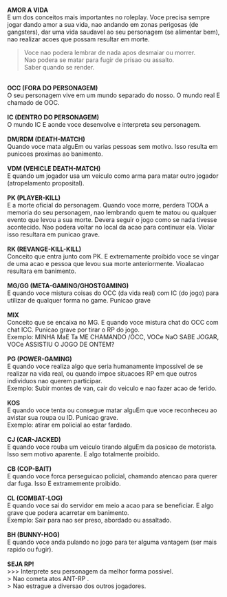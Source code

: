<b>AMOR A VIDA</b><br>
E um dos conceitos mais importantes no roleplay. Voce precisa sempre jogar dando amor a sua vida, nao andando em zonas perigosas (de gangsters), dar uma vida saudavel ao seu personagem (se alimentar bem), nao realizar acoes que possam resultar em morte.<br>
> Voce nao podera lembrar de nada apos desmaiar ou morrer.<br>
> Nao podera se matar para fugir de prisao ou assalto.<br>
> Saber quando se render.<br>
<br>
<b>OCC (FORA DO PERSONAGEM)</b><br>
O seu personagem vive em um mundo separado do nosso. O mundo real E chamado de OOC.<br>
<br>
<b>IC (DENTRO DO PERSONAGEM)</b><br>
O mundo IC E aonde voce desenvolve e interpreta seu personagem.<br>
<br>
<b>DM/RDM (DEATH-MATCH)</b><br>
Quando voce mata alguEm ou varias pessoas sem motivo. Isso resulta em punicoes proximas ao banimento.<br>
<br>
<b>VDM (VEHICLE DEATH-MATCH)</b><br>
E quando um jogador usa um veiculo como arma para matar outro jogador (atropelamento proposital).<br>
<br>
<b>PK (PLAYER-KILL)</b><br>
E a morte oficial do personagem. Quando voce morre, perdera TODA a memoria do seu personagem, nao lembrando quem te matou ou qualquer evento que levou a sua morte. Devera seguir o jogo como se nada tivesse acontecido. Nao podera voltar no local da acao para continuar ela. Violar isso resultara em punicao grave.<br>
<br>
<b>RK (REVANGE-KILL-KILL)</b><br>
Conceito que entra junto com PK. E extremamente proibido voce se vingar de uma acao e pessoa que levou sua morte anteriormente. Vioalacao resultara em banimento.<br>
<br>
<b>MG/GG (META-GAMING/GHOSTGAMING)</b><br>
E quando voce mistura coisas do OCC (da vida real) com IC (do jogo) para utilizar de qualquer forma no game. Punicao grave<br>
<br>
<b>MIX</b><br>
Conceito que se encaixa no MG. E quando voce mistura chat do OCC com chat ICC. Punicao grave por tirar o RP do jogo.<br>
Exemplo: MINHA MaE Ta ME CHAMANDO /OCC, VOCe NaO SABE JOGAR, VOCe ASSISTIU O JOGO DE ONTEM?<br>
<br>
<b>PG (POWER-GAMING)</b><br>
E quando voce realiza algo que seria humanamente impossivel de se realizar na vida real, ou quando impoe situacoes RP em que outros individuos nao querem participar.<br>
Exemplo: Subir montes de van, cair do veiculo e nao fazer acao de ferido.<br>
<br>
<b>KOS</b><br>
E quando voce tenta ou consegue matar alguEm que voce reconheceu ao avistar sua roupa ou ID. Punicao grave.<br>
Exemplo: atirar em policial ao estar fardado.<br>
<br>
<b>CJ (CAR-JACKED)</b><br>
E quando voce rouba um veiculo tirando alguEm da posicao de motorista. Isso sem motivo aparente. E algo totalmente proibido.<br>
<br>
<b>CB (COP-BAIT)</b><br>
E quando voce forca perseguicao policial, chamando atencao para querer dar fuga. Isso E extramemente proibido.<br>
<br>
<b>CL (COMBAT-LOG)</b><br>
E quando voce sai do servidor em meio a acao para se beneficiar. E algo grave que podera acarretar em banimento.<br>
Exemplo: Sair para nao ser preso, abordado ou assaltado.<br>
<br>
<b>BH (BUNNY-HOG)</b><br>
E quando voce anda pulando no jogo para ter alguma vantagem (ser mais rapido ou fugir).<br>
<br>
<b>SEJA RP!</b><br>
>>> Interprete seu personagem da melhor forma possivel.<br>
> Nao cometa atos ANT-RP .<br>
> Nao estrague a diversao dos outros jogadores.
